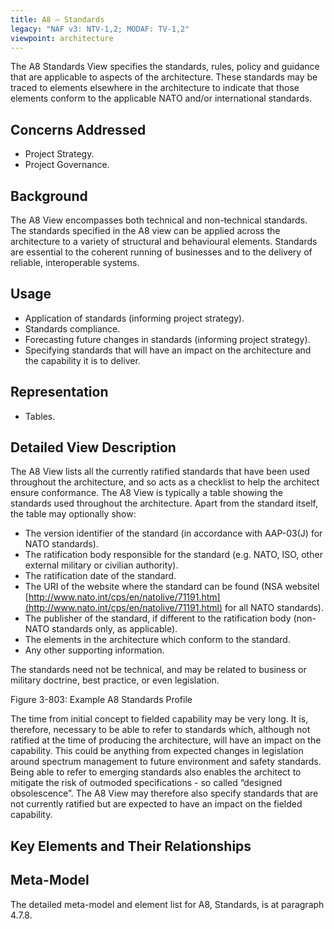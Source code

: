```yaml
---
title: A8 – Standards
legacy: "NAF v3: NTV-1,2; MODAF: TV-1,2"
viewpoint: architecture
---
```


The A8 Standards View specifies the standards, rules, policy and guidance that are
applicable to aspects of the architecture. These standards may be traced to
elements elsewhere in the architecture to indicate that those elements conform to the
applicable NATO and/or international standards.

## Concerns Addressed

* Project Strategy.
* Project Governance.

## Background

The A8 View encompasses both technical and non-technical standards. The
standards specified in the A8 view can be applied across the architecture to a variety
of structural and behavioural elements. Standards are essential to the coherent
running of businesses and to the delivery of reliable, interoperable systems.

## Usage

* Application of standards (informing project strategy).
* Standards compliance.
* Forecasting future changes in standards (informing project strategy).
* Specifying standards that will have an impact on the architecture and the
  capability it is to deliver.

## Representation

* Tables.

## Detailed View Description

The A8 View lists all the currently ratified standards that have been used throughout
the architecture, and so acts as a checklist to help the architect ensure conformance.
The A8 View is typically a table showing the standards used throughout the
architecture. Apart from the standard itself, the table may optionally show:

* The version identifier of the standard (in accordance with AAP-03(J) for NATO
  standards).
* The ratification body responsible for the standard (e.g. NATO, ISO, other
  external military or civilian authority).
* The ratification date of the standard.
* The URI of the website where the standard can be found (NSA websitel
  [http://www.nato.int/cps/en/natolive/71191.htm](http://www.nato.int/cps/en/natolive/71191.html) for all NATO standards).
* The publisher of the standard, if different to the ratification body (non-NATO
  standards only, as applicable).
* The elements in the architecture which conform to the standard.
*  Any other supporting information.

The standards need not be technical, and may be related to business or military
doctrine, best practice, or even legislation.

Figure 3-803: Example A8 Standards Profile

The time from initial concept to fielded capability may be very long. It is, therefore,
necessary to be able to refer to standards which, although not ratified at the time of
producing the architecture, will have an impact on the capability. This could be
anything from expected changes in legislation around spectrum management to
future environment and safety standards. Being able to refer to emerging standards
also enables the architect to mitigate the risk of outmoded specifications - so called
“designed obsolescence”. The A8 View may therefore also specify standards that
are not currently ratified but are expected to have an impact on the fielded capability.


## Key Elements and Their Relationships


## Meta-Model

The detailed meta-model and element list for A8, Standards, is at paragraph 4.7.8.
